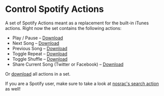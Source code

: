 # Control Spotify Actions

A set of Spotify Actions meant as a replacement for the built-in iTunes actions. Right now the set contains the following actions:

- Play / Pause – [Download](https://github.com/mlinzner/LaunchBarActions/blob/master/actions/Control%20Spotify/packages/Spotify%20-%20Play:Pause.lbaction?raw=true)
- Next Song – [Download](https://github.com/mlinzner/LaunchBarActions/blob/master/actions/Control%20Spotify/packages/Spotify%20-%20Next%20Song.lbaction?raw=true)
- Previous Song – [Download](https://github.com/mlinzner/LaunchBarActions/blob/master/actions/Control%20Spotify/packages/Spotify%20-%20Previous%20Song.lbaction?raw=true)
- Toggle Repeat – [Download](https://github.com/mlinzner/LaunchBarActions/blob/master/actions/Control%20Spotify/packages/Spotify%20-%20Toggle%20Repeat.lbaction?raw=true)
- Toggle Shuffle – [Download](https://github.com/mlinzner/LaunchBarActions/blob/master/actions/Control%20Spotify/packages/Spotify%20-%20Toggle%20Shuffle.lbaction?raw=true)
- Share Current Song (Twitter or Facebook) – [Download](https://github.com/mlinzner/LaunchBarActions/blob/master/actions/Control%20Spotify/packages/Spotify%20-%20Share%20Current%20Song.lbaction?raw=true)

Or [download](https://github.com/mlinzner/LaunchBarActions/blob/master/actions/Control%20Spotify/packages/Spotify%20Action%20Set.lbext?raw=true) all actions in a set.

If you are a Spotify user, make sure to take a look at [nosrac's search action](https://github.com/Nosrac/LBSpotify) as well!